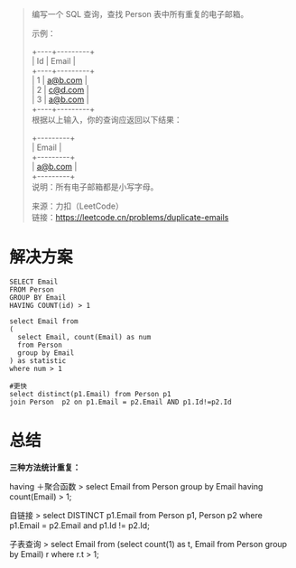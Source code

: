 > 编写一个 SQL 查询，查找 Person 表中所有重复的电子邮箱。  
>
> 示例：  
>
> +----+---------+  
| Id | Email   |  
+----+---------+  
| 1  | a@b.com |  
| 2  | c@d.com |  
| 3  | a@b.com |  
+----+---------+  
> 根据以上输入，你的查询应返回以下结果：  
>
> +---------+  
| Email   |  
+---------+  
| a@b.com |  
+---------+  
> 说明：所有电子邮箱都是小写字母。  
>
> 来源：力扣（LeetCode）  
> 链接：https://leetcode.cn/problems/duplicate-emails  

# 解决方案
```mysql
SELECT Email
FROM Person
GROUP BY Email
HAVING COUNT(id) > 1
```
```mysql
select Email from
(
  select Email, count(Email) as num
  from Person
  group by Email
) as statistic
where num > 1
```
```mysql
#更快
select distinct(p1.Email) from Person p1  
join Person  p2 on p1.Email = p2.Email AND p1.Id!=p2.Id
```
# 总结
**三种方法统计重复：**

having ＋聚合函数 > select Email from Person group by Email having count(Email) > 1;  

自链接 > select DISTINCT p1.Email from Person p1, Person p2 where p1.Email = p2.Email and p1.Id != p2.Id;  

子表查询 > select Email from (select count(1) as t, Email from Person group by Email) r where r.t > 1;  
